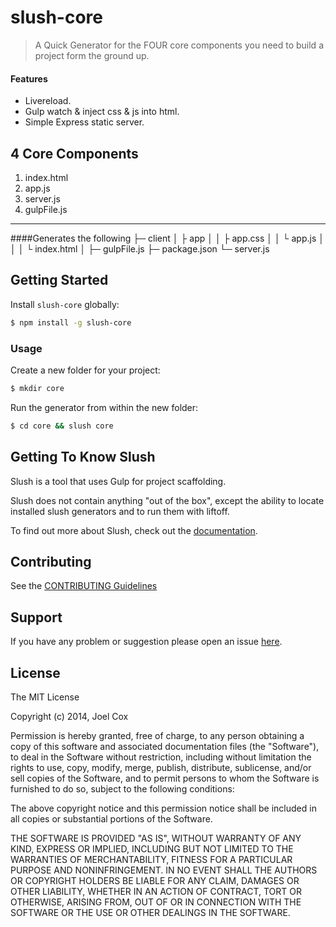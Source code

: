 # slush-core

> A Quick Generator for the FOUR core components you need to build a project form the ground up.

#### Features

  - Livereload.
  - Gulp watch & inject css & js into html.
  - Simple Express static server.

## 4 Core Components
1. index.html
2. app.js
3. server.js
4. gulpFile.js


----------
####Generates the following
├─ client
│   ├ app
│   │   ├ app.css
│   │   └ app.js
│   │
│   └ index.html
│
├─ gulpFile.js
├─ package.json
└─ server.js

## Getting Started

Install `slush-core` globally:

```bash
$ npm install -g slush-core
```

### Usage

Create a new folder for your project:

```bash
$ mkdir core
```

Run the generator from within the new folder:

```bash
$ cd core && slush core
```

## Getting To Know Slush

Slush is a tool that uses Gulp for project scaffolding.

Slush does not contain anything "out of the box", except the ability to locate installed slush generators and to run them with liftoff.

To find out more about Slush, check out the [documentation](https://github.com/klei/slush).

## Contributing

See the [CONTRIBUTING Guidelines](https://github.com/joelcoxokc/slush-slush-demo/blob/master/CONTRIBUTING.md)

## Support
If you have any problem or suggestion please open an issue [here](https://github.com/joelcoxokc/slush-slush-demo/issues).

## License

The MIT License

Copyright (c) 2014, Joel Cox

Permission is hereby granted, free of charge, to any person
obtaining a copy of this software and associated documentation
files (the "Software"), to deal in the Software without
restriction, including without limitation the rights to use,
copy, modify, merge, publish, distribute, sublicense, and/or sell
copies of the Software, and to permit persons to whom the
Software is furnished to do so, subject to the following
conditions:

The above copyright notice and this permission notice shall be
included in all copies or substantial portions of the Software.

THE SOFTWARE IS PROVIDED "AS IS", WITHOUT WARRANTY OF ANY KIND,
EXPRESS OR IMPLIED, INCLUDING BUT NOT LIMITED TO THE WARRANTIES
OF MERCHANTABILITY, FITNESS FOR A PARTICULAR PURPOSE AND
NONINFRINGEMENT. IN NO EVENT SHALL THE AUTHORS OR COPYRIGHT
HOLDERS BE LIABLE FOR ANY CLAIM, DAMAGES OR OTHER LIABILITY,
WHETHER IN AN ACTION OF CONTRACT, TORT OR OTHERWISE, ARISING
FROM, OUT OF OR IN CONNECTION WITH THE SOFTWARE OR THE USE OR
OTHER DEALINGS IN THE SOFTWARE.

